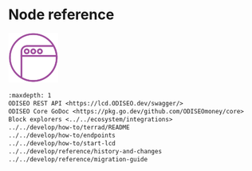 # Node reference

<img src="/img/Build_a_dApp_ver1.svg" height="100px">

```{toctree}
:maxdepth: 1
ODISEO REST API <https://lcd.ODISEO.dev/swagger/>
ODISEO Core GoDoc <https://pkg.go.dev/github.com/ODISEOmoney/core>
Block explorers <../../ecosystem/integrations>
../../develop/how-to/terrad/README
../../develop/how-to/endpoints
../../develop/how-to/start-lcd
../../develop/reference/history-and-changes
../../develop/reference/migration-guide
```
